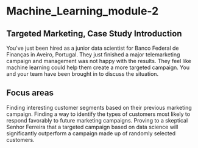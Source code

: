 # Machine_Learning_module-2
## Targeted Marketing, Case Study Introduction
You've just been hired as a junior data scientist for Banco Federal de Finanças in Aveiro, Portugal. 
They just finished a major telemarketing campaign and management was not happy with the results.
They feel like machine learning could help them create a more targeted campaign. 
You and your team have been brought in to discuss the situation.
## Focus areas
Finding interesting customer segments based on their previous marketing campaign.
Finding a way to identify the types of customers most likely to respond favorably to future marketing campaigns.
Proving to a skeptical Senhor Ferreira that a targeted campaign based on data science will significantly 
outperform a campaign made up of randomly selected customers.
